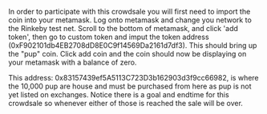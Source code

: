 In order to participate with this crowdsale you will first need to import the coin into your metamask. Log onto metamask and change you network to the Rinkeby test net. Scroll to the bottom of metamask, and click 'add token', then go to custom token and imput the token address (0xF902101db4EB2708dD8E0C9f14569Da2161d7df3). This should bring up the "pup" coin. Click add coin and the coin should now be displaying on your metamask with a balance of zero. 

This address: 0x83157439ef5A5113C723D3b162903d3f9cc66982, is where the 10,000 pup are house and must be purchased from here as pup is not yet listed on exchanges. 
Notice there is a goal and endtime for this crowdsale so whenever either of those is reached the sale will be over. 

